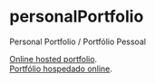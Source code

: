 # personalPortfolio
Personal Portfolio / Portfólio Pessoal

<a href="https://main.dpvnipep2hcjw.amplifyapp.com/"> Online hosted portfolio</a>.
<br>
<a href="https://main.dpvnipep2hcjw.amplifyapp.com/"> Portfólio hospedado online</a>.
